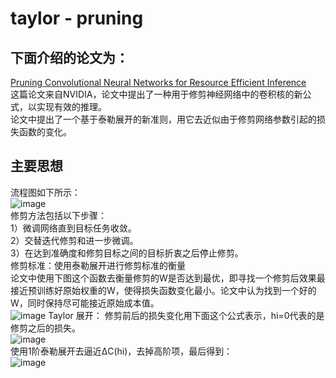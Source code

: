 # taylor - pruning
## 下面介绍的论文为：  
[Pruning Convolutional Neural Networks for Resource Efficient Inference](https://arxiv.org/abs/1611.06440)   
这篇论文来自NVIDIA，论文中提出了一种用于修剪神经网络中的卷积核的新公式，以实现有效的推理。  
论文中提出了一个基于泰勒展开的新准则，用它去近似由于修剪网络参数引起的损失函数的变化。  
## 主要思想
流程图如下所示：  
![image](https://user-images.githubusercontent.com/80331072/114808562-1e7f7400-9ddb-11eb-96ca-7ef0f5946b4f.png)  
修剪方法包括以下步骤：  
1）微调网络直到目标任务收敛。  
2）交替迭代修剪和进一步微调。  
3）在达到准确度和修剪目标之间的目标折衷之后停止修剪。  
修剪标准：使用泰勒展开进行修剪标准的衡量  
论文中使用下图这个函数去衡量修剪的W是否达到最优，即寻找一个修剪后效果最接近预训练好原始权重的W，使得损失函数变化最小。论文中认为找到一个好的W，同时保持尽可能接近原始成本值。  
![image](https://user-images.githubusercontent.com/80331072/114808889-bd0bd500-9ddb-11eb-8689-b9f575fd5602.png)
Taylor 展开：
修剪前后的损失变化用下面这个公式表示，hi=0代表的是修剪之后的损失。  
![image](https://user-images.githubusercontent.com/80331072/114809170-458a7580-9ddc-11eb-9062-79f99f520a35.png)  
使用1阶泰勒展开去逼近∆C(hi)，去掉高阶项，最后得到：  
![image](https://user-images.githubusercontent.com/80331072/114809276-710d6000-9ddc-11eb-98ff-be7fac126726.png)





